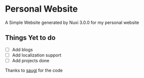 # Personal Website

A Simple Website generated by Nuxi 3.0.0 for my personal website

## Things Yet to do

- [ ] Add blogs
- [ ] Add localization support
- [ ] Add projects done

Thanks to [saugi](https://github.com/zuramai/saugi.me) for the code
